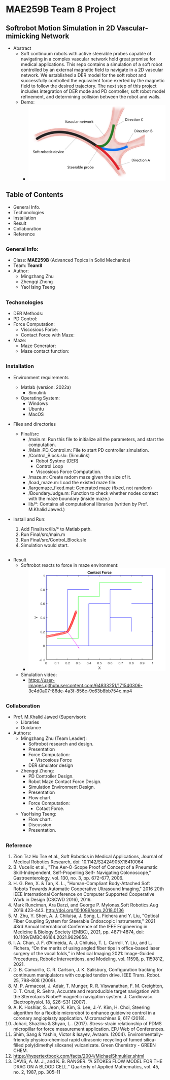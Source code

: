 # MAE259B __Team 8__ Project #
## Softrobot Motion Simulation in 2D Vascular-mimicking Network ##
- Abstract 
	- Soft continuum robots with active steerable probes capable of navigating in a complex vascular network hold great promise for medical applications. This repo contains a simulation of a soft robot controlled by an external magnetic field to navigate in a 2D vascular network. We established a DER model for the soft robot and successfully controlled the equivalent force exerted by the magnetic field to follow the desired trajectory. The next step of this project includes integration of DER mode and PD controller, soft robot model refinement, and determining collision between the robot and walls.  
	- Demo: 
		- ![picture alt](https://github.com/normanzmz/MAE259_Team8_Project/blob/main/Midterm_Progress/vascular_demo.jpg) 

## Table of Contents ## 
- General Info. 
- Techonologies
- Installation 
- Result
- Collaboration
- Reference

## 
### General Info: ###
- Class: __MAE259B__ (Advanced Topics in Solid Mechanics) 
- Team: __Team8__
- Author: 
	- Mingzhang Zhu 
	- Zhengqi Zhong 
	- YaoHsing Tseng

##
### Techonologies 
- DER Methods: 
- PD Control: 
- Force Computation: 
	- Viscosious Force: 
	- Contact Force with Maze: 
- Maze: 
	- Maze Generator: 
	- Maze contact function: 

##
### Installation 
- Environment requirements 
	- Matlab (version: 2022a) 
		- Simulink
	- Operating System: 
		- Windows 
		- Ubuntu 
		- MacOS
	
- Files and directories
	- Final/src
		- /main.m: Run this file to initialize all the parameters, and start the computation.
		- /Main_PD_Control.m: File to start PD controller simulation.  
		- /Control_Block.slx: (Simulink) 
			- Robot Systme (DER)
			- Control Loop 
			- Viscosious Force Computation. 
		- /maze.m: Create radom maze given the size of it. 
		- /load_maze.m: Load the existed maze file. 
		- /largemaze_fixed.mat: Generated maze (fixed, not random) 
		- /BoundaryJudge.m: Function to check whether nodes contact with the maze boundary (inside maze.)  
		- lib/*: Contains all computational libraries (written by Prof. M.Khalid Jawed.) 
- Install and Run: 
	1. Add Final/src/lib/* to Matlab path. 
	2. Run Final/src/main.m
	3. Run Final/src/Control_Block.slx 
	4. Simulation would start.  

##
###
- Result
	- Softrobot reacts to force in maze environment: 
		- ![picture alt](https://github.com/normanzmz/MAE259_Team8_Project/blob/main/Final/result/Contact%20Force%202.png)
	- Simulation video: 
		- https://user-images.githubusercontent.com/64833251/171540306-3c4d0a07-86de-4a3f-856c-9c63b8bb754c.mp4




##
### Collaboration 
- Prof. M.Khalid Jawed (Supervisor): 
	- Libraries
	- Guidance
- Authors: 
	- Mingzhang Zhu (Team Leader):   
		- Softrobot research and design.
		- Presentation
		- Force Computation: 
			- Viscosious Force
		- DER simulator design
	- Zhengqi Zhong: 
		- PD Controller Design. 
		- Robot Maze Contact Force Design. 
		- Simulation Environment Design. 
		- Presentation
		- Flow chart
		- Force Computation: 
			- Cotact Force. 
	- YaoHsing Tseng: 
		- Flow chart. 
		- Discussion
		- Presentation.  


##
### Reference
1. Zion Tsz Ho Tse et al., Soft Robotics in Medical Applications, Journal of Medical Robotics Research, doi: 10.1142/S2424905X18410064
2. B. Vucelic et al., "The Aer-O-Scope Proof of Concept of a Pneumatic Skill-Independent, Self-Propelling Self- Navigating Colonoscope," Gastroenterology, vol. 130, no. 3, pp. 672-677, 2006.
3. H. G. Ren, X. & Tan, K. L., "Human-Compliant Body-Attached Soft Robots Towards Automatic Cooperative Ultrasound Imaging," 2016 20th IEEE International Conference on Computer Supported Cooperative Work in Design (CSCWD 2016), 2016.
4. Mark Runciman, Ara Darzi, and George P. Mylonas.Soft Robotics.Aug 2019.423-443. http://doi.org/10.1089/soro.2018.0136
5. M. Zhu, Y. Shen, A. J. Chiluisa, J. Song, L. Fichera and Y. Liu, "Optical Fiber Coupling System for Steerable Endoscopic Instruments," 2021 43rd Annual International Conference of the IEEE Engineering in Medicine & Biology Society (EMBC), 2021, pp. 4871-4874, doi: 10.1109/EMBC46164.2021.9629658.
6. I. A. Chan, J. F. d’Almeida, A. J. Chiluisa, T. L. Carroll, Y. Liu, and L. Fichera, “On the merits of using angled fiber tips in office-based laser surgery of the vocal folds,” in Medical Imaging 2021: Image-Guided Procedures, Robotic Interventions, and Modeling, vol. 11598, p. 115981Z, 2021.
7. D. B. Camarillo, C. R. Carlson, J. K. Salisbury, Configuration tracking for continuum manipulators with coupled tendon drive. IEEE Trans. Robot. 25, 798–808 (2009).
8. M. P. Armacost, J. Adair, T. Munger, R. R. Viswanathan, F. M. Creighton, D. T. Crud, R. Sehra, Accurate and reproducible target navigation with the Stereotaxis Niobe® magnetic navigation system. J. Cardiovasc. Electrophysiol. 18, S26–S31 (2007).
9. A. K. Hoshiar, S. Jeon, K. Kim, S. Lee, J.-Y. Kim, H. Choi, Steering algorithm for a flexible microrobot to enhance guidewire control in a coronary angioplasty application. Micromachines 9, 617 (2018).
10. Johari, Shazlina & Shyan, L.. (2017). Stress-strain relationship of PDMS micropillar for force measurement application. EPJ Web of Conferences.
11. Shim, Sang & Yashin, Victor & Isayev, Avraam. (2004). Environmentally-friendly physico-chemical rapid ultrasonic recycling of fumed silica-filled poly(dimethyl siloxane) vulcanizate. Green Chemistry - GREEN CHEM. 
12. https://hypertextbook.com/facts/2004/MichaelShmukler.shtml
13. DAVIS, A. M. J., and K. B. RANGER. “A STOKES FLOW MODEL FOR THE DRAG ON A BLOOD CELL.” Quarterly of Applied Mathematics, vol. 45, no. 2, 1987, pp. 305–11









